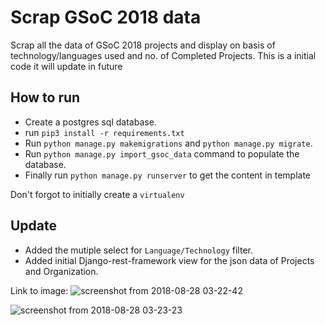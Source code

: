 # Scrap GSoC 2018 data

Scrap all the data of GSoC 2018 projects and display on basis of
technology/languages used and no. of Completed Projects.
This is a initial code it will update in future

## How to run

- Create a postgres sql database.
- run `pip3 install -r requirements.txt`
- Run `python manage.py makemigrations` and `python manage.py migrate`.
- Run `python manage.py import_gsoc_data` command to populate the database.
- Finally run `python manage.py runserver` to get the content in template

Don't forgot to initially create a `virtualenv`

## Update
- Added the mutiple select for `Language/Technology` filter.
- Added initial Django-rest-framework view for the json data of Projects and
  Organization.


Link to image:
![screenshot from 2018-08-28 03-22-42](https://user-images.githubusercontent.com/22278438/44688799-006e7500-aa73-11e8-8a59-9bfe714598f4.png)


![screenshot from 2018-08-28 03-23-23](https://user-images.githubusercontent.com/22278438/44688853-209e3400-aa73-11e8-8e34-160ef3597999.png)
